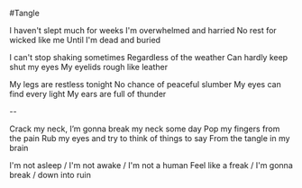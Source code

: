 #Tangle

I haven't slept much for weeks
I'm overwhelmed and harried
No rest for wicked like me
Until I'm dead and buried

I can't stop shaking sometimes
Regardless of the weather
Can hardly keep shut my eyes
My eyelids rough like leather

My legs are restless tonight
No chance of peaceful slumber 
My eyes can find every light
My ears are full of thunder

--

Crack my neck, I’m gonna break my neck some day
Pop my fingers from the pain
Rub my eyes and try to think of things to say
From the tangle in my brain

I'm not asleep / I'm not awake / I'm not a human
Feel like a freak / I'm gonna break / down into ruin
